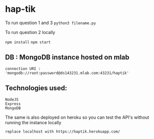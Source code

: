 # hap-tik

To run question 1 and 3 
``` python3 filename.py ```

To run question 2 locally

```npm install```
```npm start ```

## DB : MongoDB instance hosted on mlab 

```
connection URI : 'mongodb://root:password@ds143231.mlab.com:43231/haptik'
```

## Technologies used:
``` 
NodeJS
Express
MongoDB
```
The same is also deployed on heroku so you can test the API's without running the instance locally

``` 
replace localhost with https://haptik.herokuapp.com/

```
